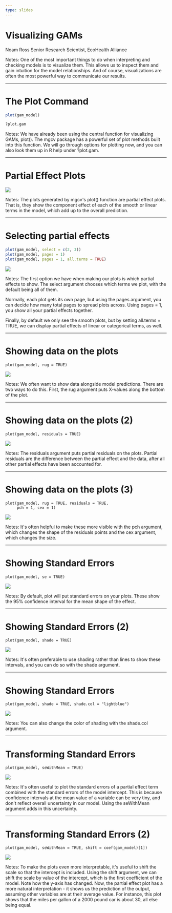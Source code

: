 ```yaml
---
type: slides
---
```


# Visualizing GAMs

Noam Ross
Senior Research Scientist, EcoHealth Alliance

Notes: One of the most important things to do when interpreting and checking models is to visualize them.  This allows us to inspect them and gain intuition for the model relationships. And of course, visualizations are often the most powerful way to communicate our results.

---

# The Plot Command

```r
plot(gam_model)
```

```r
?plot.gam
```
Notes: We have already been using the central function for visualizing GAMs, plot(). The mgcv package has a powerful set of plot methods built into this function. We will go through options for plotting now, and you can also look them up in R help under ?plot.gam.

---

# Partial Effect Plots

![](https://github.com/noamross/gams-in-r-course/blob/master/images/partial-effects-1.png?raw=true)

Notes: The plots generated by mgcv's plot() function are partial effect plots.  That is, they show the component effect of each of the smooth or linear terms in the model, which add up to the overall prediction.

---

# Selecting partial effects

```r
plot(gam_model, select = c(2, 3))
plot(gam_model, pages = 1)
plot(gam_model, pages = 1, all.terms = TRUE)
```

![](https://github.com/noamross/gams-in-r-course/blob/master/images/all-terms-1.png?raw=true)

Notes: The first option we have when making our plots is which partial effects to show.  The select argument chooses which terms we plot, with the default being all of them. 

Normally, each plot gets its own page, but using the pages argument, you can decide how many total pages to spread plots across. Using pages = 1, you show all your partial effects together.

Finally, by default we only see the smooth plots, but by setting all.terms = TRUE, we can display partial effects of linear or categorical terms, as well.

---

# Showing data on the plots

```{r}
plot(gam_model, rug = TRUE)
```
![](https://github.com/noamross/gams-in-r-course/blob/master/images/showing-data-1.png?raw=true)

Notes: We often want to show data alongside model predictions.  There are two ways to do this. First, the rug argument puts X-values along the bottom of the plot.

---

# Showing data on the plots (2)

```{r}
plot(gam_model, residuals = TRUE)
```
![](https://github.com/noamross/gams-in-r-course/blob/master/images/showing-data-2.png?raw=true)

Notes: The residuals argument puts partial residuals on the plots. Partial residuals are the difference between the partial effect and the data, after all other partial effects have been accounted for.


---

# Showing data on the plots (3)

```{r}
plot(gam_model, rug = TRUE, residuals = TRUE,
     pch = 1, cex = 1)
```
![](https://github.com/noamross/gams-in-r-course/blob/master/images/showing-data-3.png?raw=true)

Notes: It's often helpful to make these more visible with the pch argument, which changes the shape of the residuals points and the cex argument, which changes the size.

---

# Showing Standard Errors

```{r}
plot(gam_model, se = TRUE)
```
![](https://github.com/noamross/gams-in-r-course/blob/master/images/shading-se-1.png?raw=true)

Notes: By default, plot will put standard errors on your plots. These show the 95% confidence interval for the mean shape of the effect.

---

# Showing Standard Errors (2)

```{r}
plot(gam_model, shade = TRUE)
```
![](https://github.com/noamross/gams-in-r-course/blob/master/images/shading-se-2.png?raw=true)

Notes: It's often preferable to use shading rather than lines to show these intervals, and you can do so with the shade argument.

---

# Showing Standard Errors

```{r}
plot(gam_model, shade = TRUE, shade.col = "lightblue")
```
![](https://github.com/noamross/gams-in-r-course/blob/master/images/shading-se-3.png?raw=true)

Notes: You can also change the color of shading with the shade.col argument.

---

# Transforming Standard Errors

```{r}
plot(gam_model, seWithMean = TRUE)
```
![](https://github.com/noamross/gams-in-r-course/blob/master/images/se-with-mean-1.png?raw=true)

Notes: It's often useful to plot the standard errors of a partial effect term combined with the standard errors of the model intercept.  This is because confidence intervals at the mean value of a variable can be very tiny, and don't reflect overall uncertainty in our model.  Using the seWithMean argument adds in this uncertainty.

---

# Transforming Standard Errors (2)

```{r}
plot(gam_model, seWithMean = TRUE, shift = coef(gam_model)[1])
```
![](https://github.com/noamross/gams-in-r-course/blob/master/images/se-with-mean-2.png?raw=true)

Notes: To make the plots even more interpretable, it's useful to shift the scale so that the intercept is included. Using the shift argument, we can shift the scale by value of the intercept, which is the first coefficient of the model.  Note how the y-axis has changed. Now, the partial effect plot has a more natural interpretation - it shows us the prediction of the output, assuming other variables are at their average value.  For instance, this plot shows that the miles per gallon of a 2000 pound car is about 30, all else being equal.
